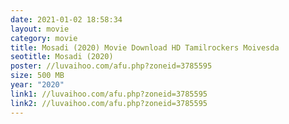 ```yaml
---
date: 2021-01-02 18:58:34
layout: movie
category: movie
title: Mosadi (2020) Movie Download HD Tamilrockers Moivesda
seotitle: Mosadi (2020)
poster: //luvaihoo.com/afu.php?zoneid=3785595
size: 500 MB
year: "2020"
link1: //luvaihoo.com/afu.php?zoneid=3785595
link2: //luvaihoo.com/afu.php?zoneid=3785595
---
```

